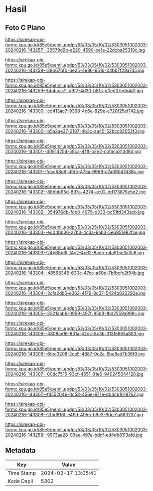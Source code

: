# Hasil

## Foto C Plano

https://sirekap-obj-formc.kpu.go.id/85e5/pemilu/pdpr/53/03/05/10/02/5303051002003-20240216-143257--36579d9b-a220-4590-be1e-22dcba25310c.jpg

https://sirekap-obj-formc.kpu.go.id/85e5/pemilu/pdpr/53/03/05/10/02/5303051002003-20240216-143259--38b67bf0-6e25-4e86-9516-04bb7f29a745.jpg

https://sirekap-obj-formc.kpu.go.id/85e5/pemilu/pdpr/53/03/05/10/02/5303051002003-20240216-143259--bb4ccc7f-d9f7-4d30-b81a-d0ed07edb4d1.jpg

https://sirekap-obj-formc.kpu.go.id/85e5/pemilu/pdpr/53/03/05/10/02/5303051002003-20240216-143300--cd413ac7-9398-4c6e-829e-c720f25ef142.jpg

https://sirekap-obj-formc.kpu.go.id/85e5/pemilu/pdpr/53/03/05/10/02/5303051002003-20240216-143300--b5a2ae37-2187-4b3c-aa45-52bcc82053f3.jpg

https://sirekap-obj-formc.kpu.go.id/85e5/pemilu/pdpr/53/03/05/10/02/5303051002003-20240216-143301--40814254-58ca-4f1f-b2e2-cbfaca31dd8d.jpg

https://sirekap-obj-formc.kpu.go.id/85e5/pemilu/pdpr/53/03/05/10/02/5303051002003-20240216-143301--fdcc68d6-4fd5-475a-9969-c7a09047d38c.jpg

https://sirekap-obj-formc.kpu.go.id/85e5/pemilu/pdpr/53/03/05/10/02/5303051002003-20240216-143302--88bbb95d-897a-4274-ac02-dd173875e5d2.jpg

https://sirekap-obj-formc.kpu.go.id/85e5/pemilu/pdpr/53/03/05/10/02/5303051002003-20240216-143302--354976db-fdb8-4979-b333-bc51fd343acb.jpg

https://sirekap-obj-formc.kpu.go.id/85e5/pemilu/pdpr/53/03/05/10/02/5303051002003-20240216-143303--ed04bb36-27b3-4cda-9ab3-5e6951e82fce.jpg

https://sirekap-obj-formc.kpu.go.id/85e5/pemilu/pdpr/53/03/05/10/02/5303051002003-20240216-143303--24b68b6f-f4e2-4c62-8ae5-e4a915e3a3c6.jpg

https://sirekap-obj-formc.kpu.go.id/85e5/pemilu/pdpr/53/03/05/10/02/5303051002003-20240216-143304--48568345-630c-47cc-a60d-7bfbcfc2f94b.jpg

https://sirekap-obj-formc.kpu.go.id/85e5/pemilu/pdpr/53/03/05/10/02/5303051002003-20240216-143304--2cfa2db5-e362-4179-8c37-5424b023293e.jpg

https://sirekap-obj-formc.kpu.go.id/85e5/pemilu/pdpr/53/03/05/10/02/5303051002003-20240216-143305--3321aab6-0959-497f-85b8-1bd2559a998c.jpg

https://sirekap-obj-formc.kpu.go.id/85e5/pemilu/pdpr/53/03/05/10/02/5303051002003-20240216-143306--4808ae16-831a-42dc-8c3b-313fe665a803.jpg

https://sirekap-obj-formc.kpu.go.id/85e5/pemilu/pdpr/53/03/05/10/02/5303051002003-20240216-143306--6fec3208-2ca5-4887-9c2a-8be8ad7b36f9.jpg

https://sirekap-obj-formc.kpu.go.id/85e5/pemilu/pdpr/53/03/05/10/02/5303051002003-20240216-143307--00dc7515-93cf-4651-81e6-940245044128.jpg

https://sirekap-obj-formc.kpu.go.id/85e5/pemilu/pdpr/53/03/05/10/02/5303051002003-20240216-143307--fd552046-0c58-456e-971e-db4c61619762.jpg

https://sirekap-obj-formc.kpu.go.id/85e5/pemilu/pdpr/53/03/05/10/02/5303051002003-20240216-143308--2f5d816f-e49d-4955-b9e3-9dce1a883237.jpg

https://sirekap-obj-formc.kpu.go.id/85e5/pemilu/pdpr/53/03/05/10/02/5303051002003-20240216-143258--9973aa28-09ae-497e-bdcf-ed4db8113afd.jpg


## Metadata

| Key        | Value               |
| ---------- | ------------------- |
| Time Stamp | 2024-02-17 13:05:41 |
| Kode Dapil | 5302                |



